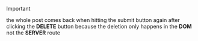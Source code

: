 > [!IMPORTANT]
> the whole post comes back when hitting the submit button again after clicking the **DELETE** button because the deletion only happens in the **DOM** not the **SERVER** route